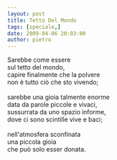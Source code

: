 ```yaml
---
layout: post
title: Tetto Del Mondo
tags: [speciale,]
date: 2009-04-06 20:03:00
author: pietro
---
```

Sarebbe come essere<br/>sul tetto del mondo,<br/>capire finalmente che la polvere<br/>non è tutto ciò che sto vivendo;<br/><br/>sarebbe una gioia talmente enorme<br/>data da parole piccole e vivaci,<br/>sussurrata da uno spazio informe,<br/>dove ci sono scintille vive e baci;<br/><br/>nell'atmosfera sconfinata<br/>una piccola gioia<br/>che può solo esser donata.
